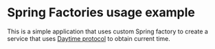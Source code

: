 Spring Factories usage example
==============================

This is a simple application that uses custom Spring factory to create a service that uses
[Daytime protocol](https://en.wikipedia.org/wiki/Daytime_Protocol) to obtain current time.
